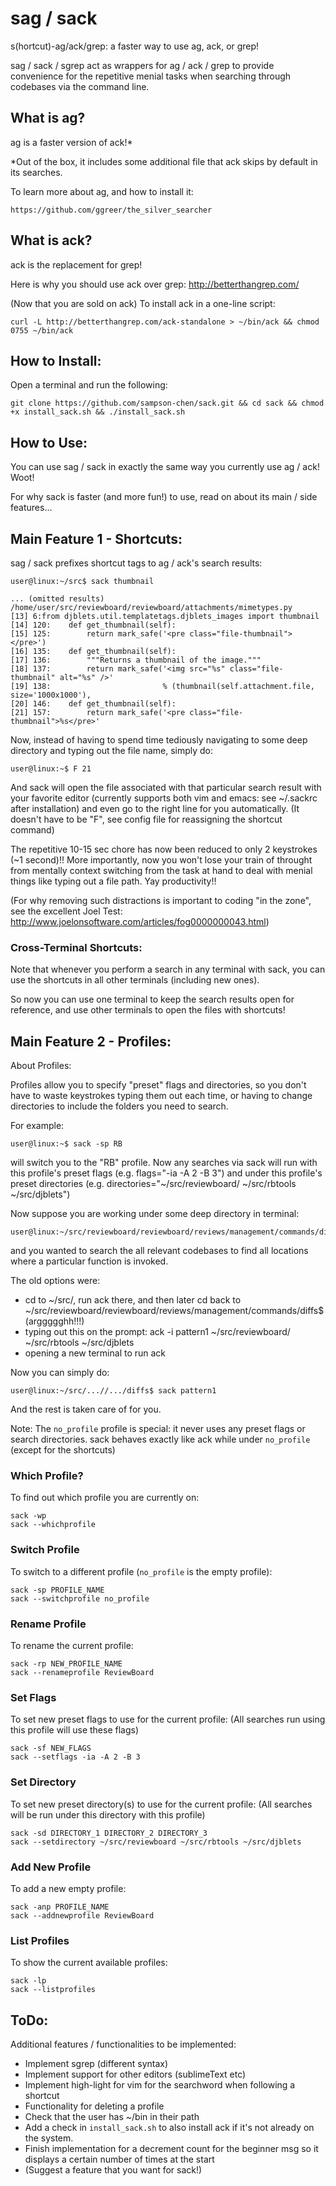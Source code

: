 sag / sack
==========

s(hortcut)-ag/ack/grep: a faster way to use ag, ack, or grep!

sag / sack / sgrep act as wrappers for ag / ack / grep to provide convenience for the repetitive menial tasks when searching through codebases via the command line.

## What is ag?

ag is a faster version of ack!\* 

\*Out of the box, it includes some additional file that ack skips by default in its searches.

To learn more about ag, and how to install it:

    https://github.com/ggreer/the_silver_searcher

## What is ack?

ack is the replacement for grep!

Here is why you should use ack over grep: http://betterthangrep.com/

(Now that you are sold on ack) To install ack in a one-line script:

    curl -L http://betterthangrep.com/ack-standalone > ~/bin/ack && chmod 0755 ~/bin/ack

## How to Install:

Open a terminal and run the following:

    git clone https://github.com/sampson-chen/sack.git && cd sack && chmod +x install_sack.sh && ./install_sack.sh

## How to Use:

You can use sag / sack in exactly the same way you currently use ag / ack! Woot!

For why sack is faster (and more fun!) to use, read on about its main / side features...

## Main Feature 1 - Shortcuts:

sag / sack prefixes shortcut tags to ag / ack's search results:

    user@linux:~/src$ sack thumbnail

    ... (omitted results)
    /home/user/src/reviewboard/reviewboard/attachments/mimetypes.py
    [13] 6:from djblets.util.templatetags.djblets_images import thumbnail
    [14] 120:    def get_thumbnail(self):
    [15] 125:        return mark_safe('<pre class="file-thumbnail"></pre>')
    [16] 135:    def get_thumbnail(self):
    [17] 136:        """Returns a thumbnail of the image."""
    [18] 137:        return mark_safe('<img src="%s" class="file-thumbnail" alt="%s" />'
    [19] 138:                         % (thumbnail(self.attachment.file, size='1000x1000'),
    [20] 146:    def get_thumbnail(self):
    [21] 157:        return mark_safe('<pre class="file-thumbnail">%s</pre>'

Now, instead of having to spend time tediously navigating to some deep directory and typing out the file name, simply do:

    user@linux:~$ F 21

And sack will open the file associated with that particular search result with your favorite editor (currently supports both vim and emacs: see ~/.sackrc after installation) and even go to the right line for you automatically. (It doesn't have to be "F", see config file for reassigning the shortcut command)

The repetitive 10-15 sec chore has now been reduced to only 2 keystrokes (~1 second)!! More importantly, now you won't lose your train of throught from mentally context switching from the task at hand to deal with menial things like typing out a file path. Yay productivity!!

(For why removing such distractions is important to coding "in the zone", see the excellent Joel Test: http://www.joelonsoftware.com/articles/fog0000000043.html)

### Cross-Terminal Shortcuts:

Note that whenever you perform a search in any terminal with sack, you can use the shortcuts in all other terminals (including new ones).

So now you can use one terminal to keep the search results open for reference, and use other terminals to open the files with shortcuts!

## Main Feature 2 - Profiles:

About Profiles:

Profiles allow you to specify "preset" flags and directories, so you don't have to waste keystrokes typing them out each time, or having to change directories to include the folders you need to search.

For example:

    user@linux:~$ sack -sp RB

will switch you to the "RB" profile. Now any searches via sack will run with this profile's preset flags (e.g. flags="-ia -A 2 -B 3") and under this profile's preset directories (e.g. directories="~/src/reviewboard/ ~/src/rbtools ~/src/djblets")

Now suppose you are working under some deep directory in terminal:

    user@linux:~/src/reviewboard/reviewboard/reviews/management/commands/diffs$

and you wanted to search the all relevant codebases to find all locations where a particular function is invoked.

 The old options were:

- cd to ~/src/, run ack there, and then later cd back to ~/src/reviewboard/reviewboard/reviews/management/commands/diffs$ (arggggghh!!!)
- typing out this on the prompt: ack -i pattern1 ~/src/reviewboard/ ~/src/rbtools ~/src/djblets
- opening a new terminal to run ack

Now you can simply do:

    user@linux:~/src/...//.../diffs$ sack pattern1

And the rest is taken care of for you.

Note: The `no_profile` profile is special: it never uses any preset flags or search directories. sack behaves exactly like ack while under `no_profile` (except for the shortcuts)

### Which Profile?

To find out which profile you are currently on:

    sack -wp
    sack --whichprofile
 
### Switch Profile

To switch to a different profile (`no_profile` is the empty profile):

    sack -sp PROFILE_NAME
    sack --switchprofile no_profile
 
### Rename Profile

To rename the current profile:

    sack -rp NEW_PROFILE_NAME
    sack --renameprofile ReviewBoard
 
### Set Flags

To set new preset flags to use for the current profile:
(All searches run using this profile will use these flags)

    sack -sf NEW_FLAGS
    sack --setflags -ia -A 2 -B 3
 
### Set Directory

To set new preset directory(s) to use for the current profile:
(All searches will be run under this directory with this profile)

    sack -sd DIRECTORY_1 DIRECTORY_2 DIRECTORY_3
    sack --setdirectory ~/src/reviewboard ~/src/rbtools ~/src/djblets
 
### Add New Profile

To add a new empty profile:

    sack -anp PROFILE_NAME
    sack --addnewprofile ReviewBoard
 
### List Profiles

To show the current available profiles:

    sack -lp
    sack --listprofiles

## ToDo:

Additional features / functionalities to be implemented:

- Implement sgrep (different syntax)
- Implement support for other editors (sublimeText etc)
- Implement high-light for vim for the searchword when following a shortcut
- Functionality for deleting a profile
- Check that the user has ~/bin in their path
- Add a check in `install_sack.sh` to also install ack if it's not already on the system.
- Finish implementation for a decrement count for the beginner msg so it displays a certain number of times at the start
- (Suggest a feature that you want for sack!)
